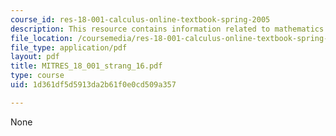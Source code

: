 ```yaml
---
course_id: res-18-001-calculus-online-textbook-spring-2005
description: This resource contains information related to mathematics after calculus.
file_location: /coursemedia/res-18-001-calculus-online-textbook-spring-2005/1d361df5d5913da2b61f0e0cd509a357_MITRES_18_001_strang_16.pdf
file_type: application/pdf
layout: pdf
title: MITRES_18_001_strang_16.pdf
type: course
uid: 1d361df5d5913da2b61f0e0cd509a357

---
```

None